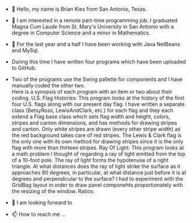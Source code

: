 - 👋 Hello, my name is Brian Kies from San Antonio, Texas.
- 👀 I am interested in a remote part-time programming job. I graduated Magna Cum Laude 
     from St. Mary's University in San Antonio with a degree in Computer Science
     and a minor in Mathematics.
- 🌱 For the last year and a half I have been working with Java NetBeans and MySql. 
-    During this time I have written four programs which have been uploaded to GitHub.  
-    Two of the programs use the Swing pallette for components and I have manually coded the other two.     
     Here is a synopsis of each program with an item or two about their coding.
     U.S. Flag Histories:
     This program looks at the history of the first four U.S. flags along with our present day flag.
     I have written a separate class (BetsyRoss, LewisAndClark, etc.) for each flag and they each extend a Flag base class which sets flag width and height, 
     colors, stripes and canton dimensions, and has methods for drawing stripes and canton. Only white stripes are drawn (every other stripe width) as the red
     background takes care of red stripes. The Lewis & Clark flag is the only one with its own method for drawing stripes since it is the only flag with more
     than thirteen stripes.
     Ray Of Light:
     This program looks at a math problem I thought of regarding a ray of light emitted from the top of a 10-foot pole. The ray of light forms the hypotenuse 
     of a right triangle. At what distances does the ray of light strike the surface as it approaches 90 degrees, in particular, at what distance just before it
     is at degrees and perpendicular to the surface?
     I had to experiment with the GridBag layout in order to draw panel componehts proportionately with the resizing of the window.
     Ratios:
     
     
     
     
     
    
     
- 💞️ I am looking forward to 
- 📫 How to reach me ...

<!---
bkies23/bkies23 is a ✨ special ✨ repository because its `README.md` (this file) appears on your GitHub profile.
You can click the Preview link to take a look at your changes.
--->
